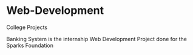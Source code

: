 # Web-Development
College Projects

Banking System is the internship Web Development Project done for the Sparks Foundation
